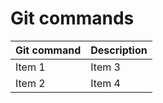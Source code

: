 # Git commands

| Git command    | Description    |
| ----------- | ----------- |
| Item 1      | Item 3      |
| Item 2      | Item 4      |
